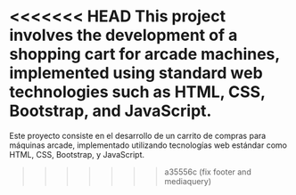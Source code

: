 <<<<<<< HEAD
This project involves the development of a shopping cart for arcade machines, implemented using standard web technologies such as HTML, CSS, Bootstrap, and JavaScript.
=======
Este proyecto consiste en el desarrollo de un carrito de compras para máquinas arcade, implementado utilizando tecnologías web estándar como HTML, CSS, Bootstrap, y JavaScript.
>>>>>>> a35556c (fix footer and mediaquery)
